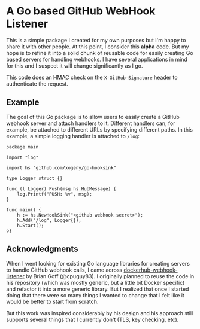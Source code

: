 # A Go based GitHub WebHook Listener

This is a simple package I created for my own purposes but I'm happy
to share it with other people.  At this point, I consider this
**alpha** code.  But my hope is to refine it into a solid chunk of
reusable code for easily creating Go based servers for handling
webhooks.  I have several applications in mind for this and I suspect
it will change significantly as I go.

This code does an HMAC check on the `X-GitHub-Signature` header to
authenticate the request.

## Example

The goal of this Go package is to allow users to easily create a
GitHub webhook server and attach handlers to it.  Different handlers
can, for example, be attached to different URLs by specifying
different paths.  In this example, a simple logging handler is
attached to `/log`:

```
package main

import "log"

import hs "github.com/xogeny/go-hooksink"

type Logger struct {}

func (l Logger) Push(msg hs.HubMessage) {
	log.Printf("PUSH: %v", msg);
}

func main() {
	h := hs.NewHookSink("<github webhook secret>");
	h.Add("/log", Logger{});
	h.Start();
o}
```

## Acknowledgments

When I went looking for existing Go language libraries for creating
servers to handle GitHub webhook calls, I came across
[dockerhub-webhook-listener](https://github.com/cpuguy83/dockerhub-webhook-listener)
by Brian Goff (@cpuguy83).  I originally planned to reuse the code in
his repository (which was mostly generic, but a little bit Docker
specific) and refactor it into a more generic library.  But I realized
that once I started doing that there were so many things I wanted to
change that I felt like it would be better to start from scratch.

But this work was inspired considerably by his design and his approach
still supports several things that I currently don't (TLS, key
checking, etc).
